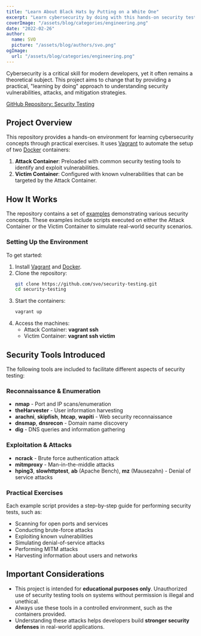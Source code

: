 ```yaml
---
title: "Learn About Black Hats by Putting on a White One"
excerpt: "Learn cybersecurity by doing with this hands-on security testing project. Using Vagrant and Docker, you'll explore real-world attack scenarios in a controlled environment. Test vulnerabilities, run reconnaissance, and strengthen your security skills."
coverImage: "/assets/blog/categories/engineering.png"
date: "2022-02-26"
author:
  name: SVO
  picture: "/assets/blog/authors/svo.png"
ogImage:
  url: "/assets/blog/categories/engineering.png"
---
```


Cybersecurity is a critical skill for modern developers, yet it often remains a theoretical subject. This project aims to change that by providing a practical, "learning by doing" approach to understanding security vulnerabilities, attacks, and mitigation strategies.

[GitHub Repository: Security Testing](https://github.com/svo/security-testing)

## Project Overview

This repository provides a hands-on environment for learning cybersecurity concepts through practical exercises. It uses [Vagrant](https://www.vagrantup.com/) to automate the setup of two [Docker](https://www.docker.com/) containers:

1. **Attack Container**: Preloaded with common security testing tools to identify and exploit vulnerabilities.
2. **Victim Container**: Configured with known vulnerabilities that can be targeted by the Attack Container.

## How It Works

The repository contains a set of [examples](https://github.com/svo/security-testing/tree/main/examples) demonstrating various security concepts. These examples include scripts executed on either the Attack Container or the Victim Container to simulate real-world security scenarios.

### Setting Up the Environment

To get started:

1. Install [Vagrant](https://www.vagrantup.com/) and [Docker](https://www.docker.com/).
2. Clone the repository:
   ```bash
   git clone https://github.com/svo/security-testing.git
   cd security-testing
   ```
3. Start the containers:
   ```bash
   vagrant up
   ```
4. Access the machines:
   - Attack Container: **vagrant ssh**
   - Victim Container: **vagrant ssh victim**

## Security Tools Introduced

The following tools are included to facilitate different aspects of security testing:

### **Reconnaissance & Enumeration**

- **nmap** - Port and IP scans/enumeration
- **theHarvester** - User information harvesting
- **arachni**, **skipfish**, **htcap**, **wapiti** - Web security reconnaissance
- **dnsmap**, **dnsrecon** - Domain name discovery
- **dig** - DNS queries and information gathering

### **Exploitation & Attacks**

- **ncrack** - Brute force authentication attack
- **mitmproxy** - Man-in-the-middle attacks
- **hping3**, **slowhttptest**, **ab** (Apache Bench), **mz** (Mausezahn) - Denial of service attacks

### **Practical Exercises**

Each example script provides a step-by-step guide for performing security tests, such as:

- Scanning for open ports and services
- Conducting brute-force attacks
- Exploiting known vulnerabilities
- Simulating denial-of-service attacks
- Performing MITM attacks
- Harvesting information about users and networks

## Important Considerations

- This project is intended for **educational purposes only**. Unauthorized use of security testing tools on systems without permission is illegal and unethical.
- Always use these tools in a controlled environment, such as the containers provided.
- Understanding these attacks helps developers build **stronger security defenses** in real-world applications.
